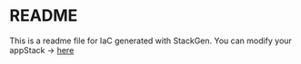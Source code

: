 # README
This is a readme file for IaC generated with StackGen.
You can modify your appStack -> [here](http://main.dev.stackgen.com/appstacks/02cc7653-438a-4d00-a199-5bfa691122ab)
